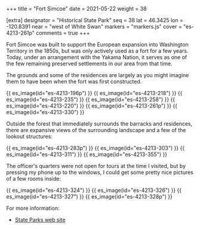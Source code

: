 +++
title = "Fort Simcoe"
date = 2021-05-22
weight = 38
                                                    
[extra]
designator = "Historical State Park"
seq = 38
lat = 46.3425
lon = -120.8391
near = "west of White Swan"
markers = "markers.js"
cover = "es-4213-261p"
comments = true
+++

Fort Simcoe was built to support the European expansion into Washington Territory in the 1850s, but was only actively used as a fort for a few years. Today, under an arrangement with the Yakama Nation, it serves as one of the few remaining preserved settlements in our area from that time.

<!-- more -->

The grounds and some of the residences are largely as you might imagine them to have been when the fort was first constructed.

{{ es_image(id="es-4213-196p") }}
{{ es_image(id="es-4213-218") }}
{{ es_image(id="es-4213-235") }}
{{ es_image(id="es-4213-258") }}
{{ es_image(id="es-4213-220") }}
{{ es_image(id="es-4213-261p") }}
{{ es_image(id="es-4213-330") }}

Outside the forest that immediately surrounds the barracks and residences, there are expansive views of the surrounding landscape and a few of the lookout structures:

{{ es_image(id="es-4213-283p") }}
{{ es_image(id="es-4213-303") }}
{{ es_image(id="es-4213-311") }}
{{ es_image(id="es-4213-355") }}

The officer's quarters were not open for tours at the time I visited, but by pressing my phone up to the windows, I could get some pretty nice pictures of a few rooms inside:

{{ es_image(id="es-4213-324") }}
{{ es_image(id="es-4213-326") }}
{{ es_image(id="es-4213-327") }}
{{ es_image(id="es-4213-328p") }}

For more information:

* [State Parks web site](https://parks.state.wa.us/509/Fort-Simcoe)
